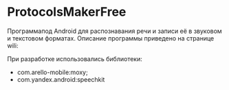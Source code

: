 # ProtocolsMakerFree
Программапод Android для распознавания речи и записи её в звуковом и текстовом форматах.
Описание программы приведено на странице wili:

При разработке использовались библиотеки:
- com.arello-mobile:moxy;
- com.yandex.android:speechkit
